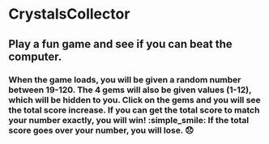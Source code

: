 # CrystalsCollector

## Play a fun game and see if you can beat the computer.

### When the game loads, you will be given a random number between 19-120. The 4 gems will also be given values (1-12), which will be hidden to you. Click on the gems and you will see the total score increase. If you can get the total score to match your number exactly, you will win! :simple_smile: If the total score goes over your number, you will lose. :disappointed:
